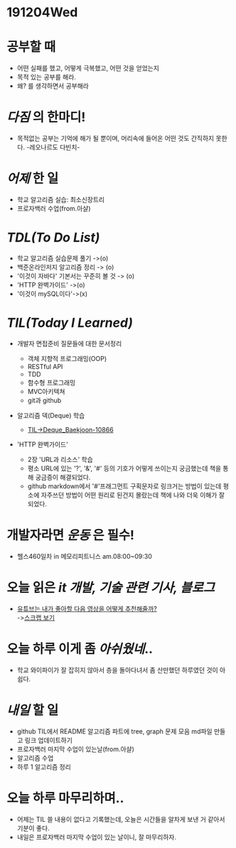 # 191204Wed

# 공부할 때

- 어떤 실패를 했고, 어떻게 극복했고, 어떤 것을 얻었는지
- 목적 있는 공부를 해라.
- 왜? 를 생각하면서 공부해라

# _다짐_ 의 한마디!

- 목적없는 공부는 기억에 해가 될 뿐이며, 머리속에 들어온 어떤 것도 간직하지 못한다. -레오나르도 다빈치-

# _어제_ 한 일

- 학교 알고리즘 실습: 최소신장트리
- 프로자백러 수업(from.아샬)

# _TDL(To Do List)_

- 학교 알고리즘 실습문제 풀기 ->(o)
- 백준온라인저지 알고리즘 정리 -> (o)
- '이것이 자바다' 기본서는 꾸준히 볼 것 -> (o)
- 'HTTP 완벽가이드' ->(o)
- '이것이 mySQL이다'->(x)

# _TIL(Today I Learned)_

- 개발자 면접준비 질문들에 대한 문서정리

  - 객체 지향적 프로그래밍(OOP)
  - RESTful API
  - TDD
  - 함수형 프로그래밍
  - MVC아키텍쳐
  - git과 github

- 알고리즘 덱(Deque) 학습

  - [TIL->Deque_Baekjoon-10866](https://github.com/DevLimK1/TIL/blob/master/Algorithm/Deque/Deque_Baekjoon-10866.md)

- 'HTTP 완벽가이드'

  - 2장 'URL과 리소스' 학습
  - 평소 URL에 있는 '?', '&', '#' 등의 기호가 어떻게 쓰이는지 궁금했는데 책을 통해 궁금증이 해결되었다.
  - github markdown에서 '#'프래그먼트 구획문자로 링크거는 방법이 있는데 평소에 자주쓰던 방법이 어떤 원리로 된건지 몰랐는데 책에 나와 더욱 이해가 잘 되었다.

  <!-- # _독서_ 하는 여유를 가져라! -->
  <!-- TIL에 독서 카테고리 만들기 -->

# 개발자라면 _운동_ 은 필수!

- 헬스460일차 in 메모리피트니스 am.08:00~09:30

# 오늘 읽은 _it 개발, 기술 관련 기사, 블로그_

- [유튜브는 내가 좋아할 다음 영상을 어떻게 추천해줄까? ](http://techneedle.com/archives/38234)<br>
  ->[스크랩 보기](https://github.com/DevLimK1/TIL/blob/master/Scrap/191204Wed_scrap.md)

# 오늘 하루 이게 좀 _아쉬웠네_..

- 학교 와이파이가 잘 잡히지 않아서 층을 돌아다녀서 좀 산만했던 하루였던 것이 아쉽다.

# _내일_ 할 일

- github TIL에서 README 알고리즘 파트에 tree, graph 문제 모음 md파일 만들고 링크 업데이트하기
- 프로자백러 마지막 수업이 있는날(from.아샬)
- 알고리즘 수업
- 하루 1 알고리즘 정리

# 오늘 하루 마무리하며..

- 어제는 TIL 쓸 내용이 없다고 기록했는데, 오늘은 시간들을 알차게 보낸 거 같아서 기분이 좋다.
- 내일은 프로자백러 마지막 수업이 있는 날이니, 잘 마무리하자.
